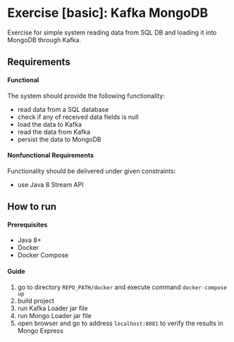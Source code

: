 # Exercise [basic]: Kafka MongoDB
Exercise for simple system reading data from SQL DB and loading it into MongoDB through Kafka.

## Requirements
#### Functional
The system should provide the following functionality:
- read data from a SQL database
- check if any of received data fields is null
- load the data to Kafka
- read the data from Kafka
- persist the data to MongoDB

#### Nonfunctional Requirements
Functionality should be delivered under given constraints:
- use Java 8 Stream API

## How to run
#### Prerequisites
- Java 8+
- Docker
- Docker Compose

#### Guide
1. go to directory `REPO_PATH/docker` and execute command `docker-compose up`
2. build project
3. run Kafka Loader jar file
4. run Mongo Loader jar file
5. open browser and go to address `localhost:8081` to verify the results in Mongo Express